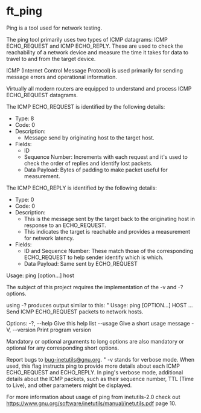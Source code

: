 # ft_ping

Ping is a tool used for network testing.

The ping tool primarily uses two types of ICMP datagrams: ICMP ECHO_REQUEST and ICMP ECHO_REPLY. These are used to check the reachability of a network device and measure the time it takes for data to travel to and from the target device. 

ICMP (Internet Control Message Protocol) is used primarily for sending message errors and operational information.

Virtually all modern routers are equipped to understand and process ICMP ECHO_REQUEST datagrams.

The ICMP ECHO_REQUEST is identified by the following details:
- Type: 8
- Code: 0
- Description: 
    - Message send by originating host to the target host.
- Fields:
    - ID
    - Sequence Number: Increments with each request and it's used to check the order of replies and identify lost packets.
    - Data Payload: Bytes of padding to make packet useful for measurement.

The ICMP ECHO_REPLY is identified by the following details:
- Type: 0
- Code: 0
- Description:
    - This is the message sent by the target back to the originating host in response to an ECHO_REQUEST.
    - This indicates the target is reachable and provides a measurement for network latency.
- Fields:
    - ID and Sequence Number: These match those of the corresponding ECHO_REQUEST to help sender identify which is which.
    - Data Payload: Same sent by ECHO_REQUEST

Usage:
    ping [option...] host

The subject of this project requires the implementation of the -v and -? options.

using -? produces output similar to this:
"
Usage: ping [OPTION...] HOST ...
Send ICMP ECHO_REQUEST packets to network hosts.

Options:
  -?, --help             Give this help list
      --usage            Give a short usage message
  -V, --version          Print program version

Mandatory or optional arguments to long options are also mandatory or optional for any corresponding short options.

Report bugs to <bug-inetutils@gnu.org>.
"
-v stands for verbose mode. When used, this flag instructs ping to provide more details about each ICMP ECHO_REQUEST and ECHO_REPLY.
In ping's verbose mode, additional details about the ICMP packets, such as their sequence number, TTL (Time to Live), and other parameters might be displayed.

For more information about usage of ping from inetutils-2.0 check out https://www.gnu.org/software/inetutils/manual/inetutils.pdf page 10.